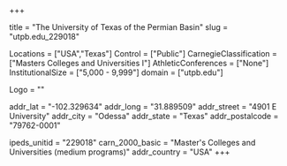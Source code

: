 
+++

title = "The University of Texas of the Permian Basin"
slug = "utpb.edu_229018"

Locations = ["USA","Texas"]
Control = ["Public"]
CarnegieClassification = ["Masters Colleges and Universities I"]
AthleticConferences = ["None"]
InstitutionalSize = ["5,000 - 9,999"]
domain = ["utpb.edu"]

Logo = ""

addr_lat = "-102.329634"
addr_long = "31.889509"
addr_street = "4901 E University"
addr_city = "Odessa"
addr_state = "Texas"
addr_postalcode = "79762-0001"

ipeds_unitid = "229018"
carn_2000_basic = "Master's Colleges and Universities (medium programs)"
addr_country = "USA"
+++
    
